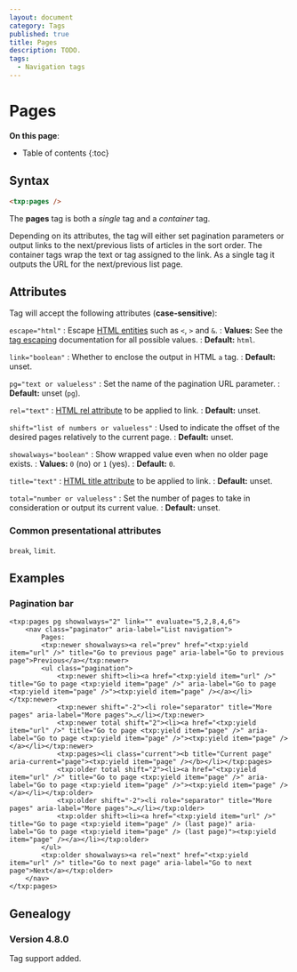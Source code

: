 ```yaml
---
layout: document
category: Tags
published: true
title: Pages
description: TODO.
tags:
  - Navigation tags
---
```


# Pages

**On this page**:

* Table of contents
{:toc}

## Syntax

~~~ html
<txp:pages />
~~~

The **pages** tag is both a *single* tag and a *container* tag.

Depending on its attributes, the tag will either set pagination parameters or output links to the next/previous lists of articles in the sort order. The container tags wrap the text or tag assigned to the link. As a single tag it outputs the URL for the next/previous list page.

## Attributes

Tag will accept the following attributes (**case-sensitive**):

`escape="html"`
: Escape [HTML entities](https://developer.mozilla.org/en-US/docs/Glossary/Entity) such as `<`, `>` and `&`.
: **Values:** See the [tag escaping](/tags/tag-basics/tag-escaping) documentation for all possible values.
: **Default:** `html`.

`link="boolean"`
: Whether to enclose the output in HTML `a` tag.
: **Default:** unset.

`pg="text or valueless"`
: Set the name of the pagination URL parameter.
: **Default:** unset (`pg`).

`rel="text"`
: [HTML rel attribute](https://developer.mozilla.org/en-US/docs/Web/HTML/Attributes) to be applied to link.
: **Default:** unset.

`shift="list of numbers or valueless"`
: Used to indicate the offset of the desired pages relatively to the current page.
: **Default:** unset.

`showalways="boolean"`
: Show wrapped value even when no older page exists.
: **Values:** `0` (no) or `1` (yes).
: **Default:** `0`.

`title="text"`
: [HTML title attribute](https://developer.mozilla.org/en-US/docs/Web/HTML/Global_attributes#title) to be applied to link.
: **Default:** unset.

`total="number or valueless"`
: Set the number of pages to take in consideration or output its current value.
: **Default:** unset.

### Common presentational attributes

`break`, `limit`.

## Examples

### Pagination bar
``` txp
<txp:pages pg showalways="2" link="" evaluate="5,2,8,4,6">
    <nav class="paginator" aria-label="List navigation">
        Pages:
        <txp:newer showalways><a rel="prev" href="<txp:yield item="url" />" title="Go to previous page" aria-label="Go to previous page">Previous</a></txp:newer>
        <ul class="pagination">
            <txp:newer shift><li><a href="<txp:yield item="url" />" title="Go to page <txp:yield item="page" />" aria-label="Go to page <txp:yield item="page" />"><txp:yield item="page" /></a></li></txp:newer>
            <txp:newer shift="-2"><li role="separator" title="More pages" aria-label="More pages">…</li></txp:newer>
            <txp:newer total shift="2"><li><a href="<txp:yield item="url" />" title="Go to page <txp:yield item="page" />" aria-label="Go to page <txp:yield item="page" />"><txp:yield item="page" /></a></li></txp:newer>
            <txp:pages><li class="current"><b title="Current page" aria-current="page"><txp:yield item="page" /></b></li></txp:pages>
            <txp:older total shift="2"><li><a href="<txp:yield item="url" />" title="Go to page <txp:yield item="page" />" aria-label="Go to page <txp:yield item="page" />"><txp:yield item="page" /></a></li></txp:older>
            <txp:older shift="-2"><li role="separator" title="More pages" aria-label="More pages">…</li></txp:older>
            <txp:older shift><li><a href="<txp:yield item="url" />" title="Go to page <txp:yield item="page" /> (last page)" aria-label="Go to page <txp:yield item="page" /> (last page)"><txp:yield item="page" /></a></li></txp:older>
        </ul>
        <txp:older showalways><a rel="next" href="<txp:yield item="url" />" title="Go to next page" aria-label="Go to next page">Next</a></txp:older>
    </nav>
</txp:pages>
```

## Genealogy

### Version 4.8.0

Tag support added.
